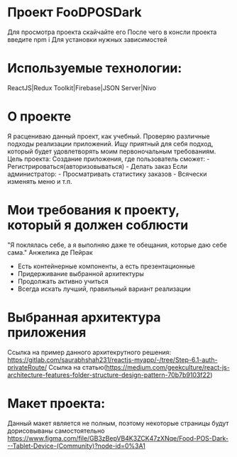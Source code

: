 # Проект FooDPOSDark

Для просмотра проекта скайчайте его
После чего в консли проекта введите
npm i
Для установки нужных зависимостей

# Используемые технологии:

ReactJS|Redux Toolkit|Firebase|JSON Server|Nivo

# О проекте

Я расцениваю данный проект, как учебный. Проверяю различные подходы реализации приложений. Ищу приятный для себя подход, который будет удовлетворять моим первоночальным требованиям.
Цель проекта:
Создание приложения, где пользователь сможет: - Регистрироваться(авторизовываться) - Делать заказ
Если администратор: - Просматривать статистику заказов - Всячески изменять меню и т.п.

# Мои требования к проекту, который я должен соблюсти

"Я поклялась себе, а я выполняю даже те обещания, которые даю себе сама." Анжелика де Пейрак

- Есть контейнерные компоненты, а есть презентационные
- Придерживание выбранной архитектуры
- Продолжать активно учиться
- Всегда искать лучший, правильный вариант реализации

# Выбранная архитектура приложения

Ссылка на пример данного архитекрутного решения: https://gitlab.com/saurabhshah231/reactjs-myapp/-/tree/Step-6.1-auth-privateRoute/
Ссылка на статью(https://medium.com/geekculture/react-js-architecture-features-folder-structure-design-pattern-70b7b9103f22)

# Макет проекта:

Данный макет является не полным, поэтому некоторые страницы будут дорисовываны самостоятельно
https://www.figma.com/file/GB3zBepVB4K3ZCK47zXNqe/Food-POS-Dark---Tablet-Device-(Community)?node-id=0%3A1
